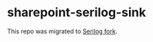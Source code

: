 sharepoint-serilog-sink
=======================

This repo was migrated to [Serilog fork](https://github.com/valmaev/serilog).
